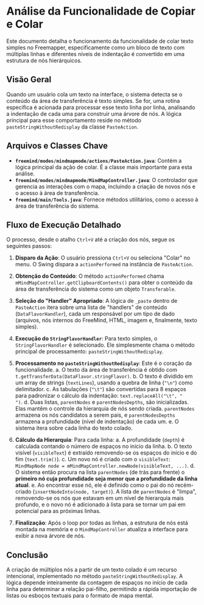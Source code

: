 # Análise da Funcionalidade de Copiar e Colar

Este documento detalha o funcionamento da funcionalidade de colar texto simples no Freemapper, especificamente como um bloco de texto com múltiplas linhas e diferentes níveis de indentação é convertido em uma estrutura de nós hierárquicos.

## Visão Geral

Quando um usuário cola um texto na interface, o sistema detecta se o conteúdo da área de transferência é texto simples. Se for, uma rotina específica é acionada para processar esse texto linha por linha, analisando a indentação de cada uma para construir uma árvore de nós. A lógica principal para esse comportamento reside no método `pasteStringWithoutRedisplay` da classe `PasteAction`.

## Arquivos e Classes Chave

-   **`freemind/modes/mindmapmode/actions/PasteAction.java`**: Contém a lógica principal da ação de colar. É a classe mais importante para esta análise.
-   **`freemind/modes/mindmapmode/MindMapController.java`**: O controlador que gerencia as interações com o mapa, incluindo a criação de novos nós e o acesso à área de transferência.
-   **`freemind/main/Tools.java`**: Fornece métodos utilitários, como o acesso à área de transferência do sistema.

## Fluxo de Execução Detalhado

O processo, desde o atalho `Ctrl+V` até a criação dos nós, segue os seguintes passos:

1.  **Disparo da Ação**: O usuário pressiona `Ctrl+V` ou seleciona "Colar" no menu. O Swing dispara a `actionPerformed` na instância de `PasteAction`.

2.  **Obtenção do Conteúdo**: O método `actionPerformed` chama `mMindMapController.getClipboardContents()` para obter o conteúdo da área de transferência do sistema como um objeto `Transferable`.

3.  **Seleção do "Handler" Apropriado**: A lógica de `_paste` dentro de `PasteAction` itera sobre uma lista de "handlers" de conteúdo (`DataFlavorHandler`), cada um responsável por um tipo de dado (arquivos, nós internos do FreeMind, HTML, imagem e, finalmente, texto simples).

4.  **Execução do `StringFlavorHandler`**: Para texto simples, o `StringFlavorHandler` é selecionado. Ele simplesmente chama o método principal de processamento: `pasteStringWithoutRedisplay`.

5.  **Processamento no `pasteStringWithoutRedisplay`**: Este é o coração da funcionalidade.
    a.  O texto da área de transferência é obtido com `t.getTransferData(DataFlavor.stringFlavor)`.
    b.  O texto é dividido em um array de strings (`textLines`), usando a quebra de linha (`"\n"`) como delimitador.
    c.  As tabulações (`"\t"`) são convertidas para 8 espaços para padronizar o cálculo da indentação: `text.replaceAll("\t", "        ")`.
    d.  Duas listas, `parentNodes` e `parentNodesDepths`, são inicializadas. Elas mantêm o controle da hierarquia de nós sendo criada. `parentNodes` armazena os nós candidatos a serem pais, e `parentNodesDepths` armazena a profundidade (nível de indentação) de cada um.
    e.  O sistema itera sobre cada linha do texto colado.

6.  **Cálculo da Hierarquia**: Para cada linha:
    a.  A profundidade (`depth`) é calculada contando o número de espaços no início da linha.
    b.  O texto visível (`visibleText`) é extraído removendo-se os espaços do início e do fim (`text.trim()`).
    c.  Um novo nó é criado com o `visibleText`: `MindMapNode node = mMindMapController.newNode(visibleText, ...)`. 
    d.  O sistema então procura na lista `parentNodes` (de trás para frente) o **primeiro nó cuja profundidade seja menor que a profundidade da linha atual**.
    e.  Ao encontrar esse nó, ele é definido como o pai do nó recém-criado (`insertNodeInto(node, target)`). A lista de `parentNodes` é "limpa", removendo-se os nós que estavam em um nível de hierarquia mais profundo, e o novo nó é adicionado à lista para se tornar um pai em potencial para as próximas linhas.

7.  **Finalização**: Após o loop por todas as linhas, a estrutura de nós está montada na memória e o `MindMapController` atualiza a interface para exibir a nova árvore de nós.

## Conclusão

A criação de múltiplos nós a partir de um texto colado é um recurso intencional, implementado no método `pasteStringWithoutRedisplay`. A lógica depende inteiramente da contagem de espaços no início de cada linha para determinar a relação pai-filho, permitindo a rápida importação de listas ou esboços textuais para o formato de mapa mental.
